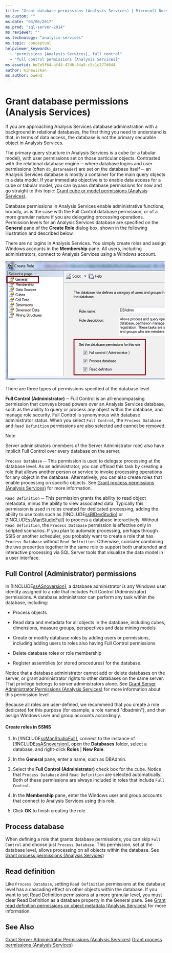 ```yaml
---
title: "Grant database permissions (Analysis Services) | Microsoft Docs"
ms.custom: ""
ms.date: "03/06/2017"
ms.prod: "sql-server-2014"
ms.reviewer: ""
ms.technology: "analysis-services"
ms.topic: conceptual
helpviewer_keywords: 
  - "permissions [Analysis Services], full control"
  - "full control permissions [Analysis Services]"
ms.assetid: be7e5f64-af43-47d6-84a5-c5c1c277d644
author: minewiskan
ms.author: owend
---
```

# Grant database permissions (Analysis Services)
  If you are approaching Analysis Services database administration with a background in relational databases, the first thing you need to understand is that, in terms of data access, the database is not the primary securable object in Analysis Services.

 The primary query structure in Analysis Services is a cube (or a tabular model), with user permissions set on those particular objects. Contrasted with the relational database engine ─ where database logins and user permissions (often `db_datareader`) are set on the database itself ─ an Analysis Services database is mostly a container for the main query objects in a data model. If your immediate objective is to enable data access for a cube or tabular model, you can bypass database permissions for now and go straight to this topic: [Grant cube or model permissions &#40;Analysis Services&#41;](grant-cube-or-model-permissions-analysis-services.md).

 Database permissions in Analysis Services enable administrative functions; broadly, as is the case with the Full Control database permission, or of a more granular nature if you are delegating processing operations. Permission levels for an Analysis Services database are specified on the **General** pane of the **Create Role** dialog box, shown in the following illustration and described below.

 There are no logins in Analysis Services. You simply create roles and assign Windows accounts in the **Membership** pane. All users, including administrators, connect to Analysis Services using a Windows account.

 ![Create role dialog showing database permissions](../media/ssas-permsdbrole.png "Create role dialog showing database permissions")

 There are three types of permissions specified at the database level.

 **Full Control (Administrator)** ─ Full Control is an all-encompassing permission that conveys broad powers over an Analysis Services database, such as the ability to query or process any object within the database, and manage role security. Full Control is synonymous with database administrator status. When you select `Full Control`, the `Process Database` and `Read Definition` permissions are also selected and cannot be removed.

> [!NOTE]
>  Server administrators (members of the Server Administrator role) also have implicit Full Control over every database on the server.

 `Process Database` ─ This permission is used to delegate processing at the database level. As an administrator, you can offload this task by creating a role that allows another person or service to invoke processing operations for any object in the database. Alternatively, you can also create roles that enable processing on specific objects. See [Grant process permissions &#40;Analysis Services&#41;](grant-process-permissions-analysis-services.md) for more information.

 `Read Definition` ─ This permission grants the ability to read object metadata, minus the ability to view associated data. Typically this permission is used in roles created for dedicated processing, adding the ability to use tools such as [!INCLUDE[ssBIDevStudio](../../includes/ssbidevstudio-md.md)] or [!INCLUDE[ssManStudioFull](../../../includes/ssmanstudiofull-md.md)] to process a database interactively. Without `Read Definition`, the `Process Database` permission is effective only in scripted scenarios. If you plan to automate processing, perhaps through SSIS or another scheduler, you probably want to create a role that has `Process Database` without `Read Definition`. Otherwise, consider combining the two properties together in the same role to support both unattended and interactive processing via SQL Server tools that visualize the data model in a user interface.

## Full Control (Administrator) permissions
 In [!INCLUDE[ssASnoversion](../../../includes/ssasnoversion-md.md)], a database administrator is any Windows user identity assigned to a role that includes Full Control (Administrator) permissions. A database administrator can perform any task within the database, including:

-   Process objects

-   Read data and metadata for all objects in the database, including cubes, dimensions, measure groups, perspectives and data mining models

-   Create or modify database roles by adding users or permissions, including adding users to roles also having Full Control permissions

-   Delete database roles or role membership

-   Register assemblies (or stored procedures) for the database.

 Notice that a database administrator cannot add or delete databases on the server, or grant administrator rights to other databases on the same server. That privilege belongs to server administrators alone. See [Grant Server Administrator Permissions &#40;Analysis Services&#41;](../instances/grant-server-admin-rights-to-an-analysis-services-instance.md) for more information about this permission level.

 Because all roles are user-defined, we recommend that you create a role dedicated for this purpose (for example, a role named "dbadmin"), and then assign Windows user and group accounts accordingly.

#### Create roles in SSMS

1.  In [!INCLUDE[ssManStudioFull](../../../includes/ssmanstudiofull-md.md)], connect to the instance of [!INCLUDE[ssASnoversion](../../../includes/ssasnoversion-md.md)], open the **Databases** folder, select a database, and right-click **Roles** | **New Role**.

2.  In the **General** pane, enter a name, such as DBAdmin.

3.  Select the **Full Control (Administrator)** check box for the cube. Notice that `Process Database` and `Read Definition` are selected automatically. Both of these permissions are always included in roles that include `Full Control`.

4.  In the **Membership** pane, enter the Windows user and group accounts that connect to Analysis Services using this role.

5.  Click **OK** to finish creating the role.

## Process database
 When defining a role that grants database permissions, you can skip `Full Control` and choose just `Process Database`. This permission, set at the database level, allows processing on all objects within the database. See [Grant process permissions &#40;Analysis Services&#41;](grant-process-permissions-analysis-services.md)

## Read definition
 Like `Process Database`, setting `Read Definition` permissions at the database level has a cascading effect on other objects within the database. If you want to set Read Definition permissions at a more granular level, you must clear Read Definition as a database property in the General pane. See [Grant read definition permissions on object metadata &#40;Analysis Services&#41;](grant-read-definition-permissions-on-object-metadata-analysis-services.md) for more information.

## See Also
 [Grant Server Administrator Permissions &#40;Analysis Services&#41;](../instances/grant-server-admin-rights-to-an-analysis-services-instance.md) 
 [Grant process permissions &#40;Analysis Services&#41;](grant-process-permissions-analysis-services.md)


